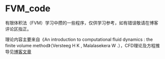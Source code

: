 # FVM_code


有限体积法（FVM）学习中攒的一些程序，仅供学习参考，如有错误敬请在博客评论区指正。

理论内容主要来自《An introduction to computational fluid dynamics : the finite volume method》（Versteeg H K , Malalasekera W .），CFD理论及方程推导见[博客文章](https://blog.csdn.net/weixin_42562856/category_9636558.html)

